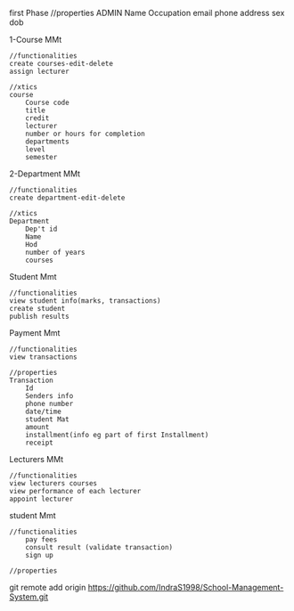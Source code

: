 first Phase
    //properties
        ADMIN
        Name
        Occupation
        email
        phone
        address
        sex
        dob
            
1-Course MMt
    
    //functionalities
    create courses-edit-delete
    assign lecturer

    //xtics
    course
        Course code
        title
        credit
        lecturer
        number or hours for completion
        departments
        level
        semester

2-Department MMt

    //functionalities
    create department-edit-delete

    //xtics
    Department
        Dep't id
        Name
        Hod
        number of years
        courses

Student Mmt

    //functionalities
    view student info(marks, transactions)
    create student
    publish results



Payment Mmt

    //functionalities
    view transactions

    //properties
    Transaction
        Id
        Senders info
        phone number
        date/time
        student Mat
        amount
        installment(info eg part of first Installment)
        receipt

Lecturers MMt

    //functionalities
    view lecturers courses
    view performance of each lecturer
    appoint lecturer

student Mmt

    //functionalities
        pay fees
        consult result (validate transaction)
        sign up

    //properties

git remote add origin https://github.com/IndraS1998/School-Management-System.git
